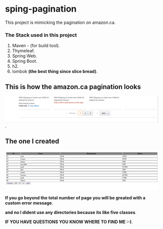 # sping-pagination
This project is mimicking the pagination on amazon.ca.

### The Stack used in this project
1. Maven - (for build tool).
2. Thymeleaf.
3. Spring Web.
4. Spring Boot.
5. h2.
6. lombok **(the best thing since slice bread)**.

## This is how the amazon.ca pagination looks

![Image of amazon pagination](/images/amazon.PNG).

## The one I created

![Image of amazon pagination](/images/results.PNG)

**If you go beyond the total number of page you will be greated with a custom error message**.


**and no I dident use any directories because its like five classes**.


**IF YOU HAVE QUESTIONS YOU KNOW WHERE TO FIND ME :-)**.
